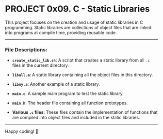 # PROJECT 0x09. C - Static Libraries

This project focuses on the creation and usage of static libraries in C programming. Static libraries are collections of object files that are linked into programs at compile time, providing reusable code.

---

### File Descriptions:

- **`create_static_lib.sh`**: A script that creates a static library from all `.c` files in the current directory.

- **`liball.a`**: A static library containing all the object files in this directory.

- **`libmy.a`**: Another example of a static library.

- **`main.c`**: A sample main program to test the static library.

- **`main.h`**: The header file containing all function prototypes.

- **Various `.c` files**: These files contain the implementation of functions that are compiled into object files and included in the static libraries.

---

Happy coding! 🚀
